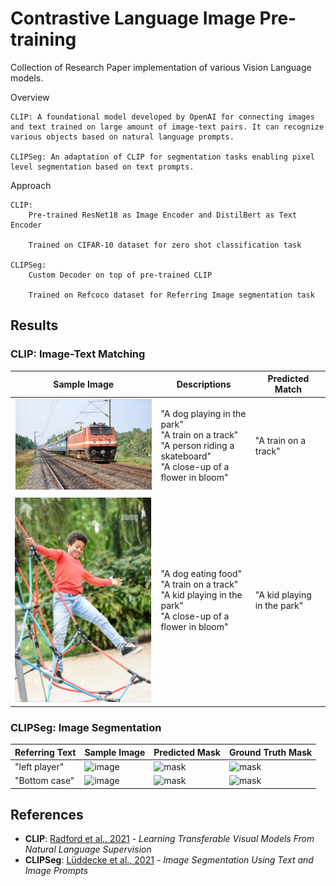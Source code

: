 # Contrastive Language Image Pre-training

Collection of Research Paper implementation of various Vision Language models.

Overview

    CLIP: A foundational model developed by OpenAI for connecting images and text trained on large amount of image-text pairs. It can recognize various objects based on natural language prompts.

    CLIPSeg: An adaptation of CLIP for segmentation tasks enabling pixel level segmentation based on text prompts.

Approach

    CLIP: 
        Pre-trained ResNet18 as Image Encoder and DistilBert as Text Encoder

        Trained on CIFAR-10 dataset for zero shot classification task

    CLIPSeg: 
        Custom Decoder on top of pre-trained CLIP

        Trained on Refcoco dataset for Referring Image segmentation task



## Results

### CLIP: Image-Text Matching

| Sample Image            | Descriptions                                                                                                   | Predicted Match                    |
|-------------------------|---------------------------------------------------------------------------------------------------------------|-------------------------------|
| ![image](Images/CLIP/1.png) | "A dog playing in the park" <br> "A train on a track" <br> "A person riding a skateboard" <br> "A close-up of a flower in bloom"|"A train on a track"         |
| ![image](Images/CLIP/2.png) | "A dog eating food"<br> "A train on a track" <br> "A kid playing in the park" <br> "A close-up of a flower in bloom" |"A kid playing in the park"         |


### CLIPSeg: Image Segmentation

| Referring Text         | Sample Image            | Predicted Mask          | Ground Truth Mask      |
|------------------------|-------------------------|-------------------------|------------------------|
| "left player" | ![image](Images/CLIPSeg/Img1.png) | ![mask](Images/CLIPSeg/Pred1.png) | ![mask](Images/CLIPSeg/True1.png) |
| "Bottom case"     | ![image](Images/CLIPSeg/Img2.png) | ![mask](Images/CLIPSeg/Pred2.png) | ![mask](Images/CLIPSeg/True2.png) |


## References

- **CLIP**: [Radford et al., 2021](https://arxiv.org/pdf/2103.00020) - *Learning Transferable Visual Models From Natural Language Supervision*
- **CLIPSeg**: [Lüddecke et al., 2021](https://arxiv.org/pdf/2112.10003) - *Image Segmentation Using Text and Image Prompts*


